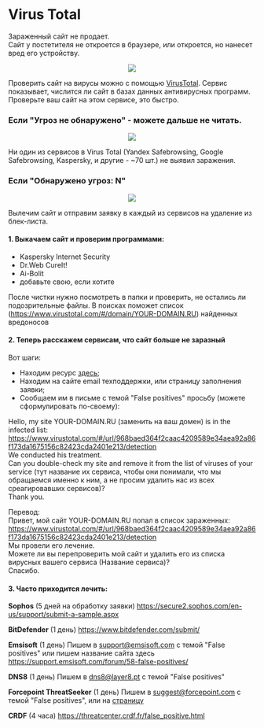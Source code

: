 # Virus Total

Зараженный сайт не продает.  
Сайт у постетителя не откроется в браузере, или откроется, но нанесет вред его устройству.
<p align="center">
  <img src="http://atomicdocs.dev2.travelline.ru/resources/images/virus-total/kaspersky-blocked.png">
</p>
Проверить сайт на вирусы можно с помощью <a target="_blank" href="https://www.virustotal.com/ru/">VirusTotal</a>. 
Сервис показывает, числится ли сайт в базах данных антивирусных программ.   
Проверьте ваш сайт на этом сервисе, это быстро.

### Если "Угроз не обнаружено" - можете дальше не читать.
<p align="center">
  <img src="http://atomicdocs.dev2.travelline.ru/resources/images/virus-total/virus-total-after.jpg">
</p>
Ни один из сервисов в Virus Total (Yandex Safebrowsing, Google Safebrowsing, Kaspersky, и другие - ~70 шт.) не выявил заражения.  


### Если "Обнаружено угроз: N"
<p align="center">
  <img src="http://atomicdocs.dev2.travelline.ru/resources/images/virus-total/virus-total-before.jpg">
</p>
Вылечим сайт и отправим заявку в каждый из сервисов на удаление из блек-листа.

#### 1. Выкачаем сайт и проверим программами:

- Kaspersky Internet Security
- Dr.Web CureIt!
- Ai-Bolit
- добавьте свою, если хотите

После чистки нужно посмотреть в папки и проверить, не остались ли подозрительные файлы.
В поисках поможет список (https://www.virustotal.com/#/domain/YOUR-DOMAIN.RU) найденных вредоносов 

#### 2. Теперь расскажем сервисам, что сайт больше не заразный

Вот шаги:
- Находим ресурс <a target="_blank" href="https://support.virustotal.com/hc/en-us/articles/115002146809-Contributors)">здесь</a>;
- Находим на сайте email техподдержки, или страницу заполнения заявки;
- Сообщаем им в письме с темой "False positives" просьбу (можете сформулировать по-своему):

Hello, my site YOUR-DOMAIN.RU (заменить на ваш домен) is in the infected list:  
https://www.virustotal.com/#/url/968baed364f2caac4209589e34aea92a86f173da1675156c82423cda2401e213/detection  
We conducted his treatment.  
Can you double-check my site and remove it from the list of viruses of your service (тут название их сервиса, чтобы они понимали, что мы обращаемся именно к ним, а не просим удалить нас из всех среагировавших сервисов)?  
Thank you.

Перевод:  
Привет, мой сайт YOUR-DOMAIN.RU попал в список зараженных:  
https://www.virustotal.com/#/url/968baed364f2caac4209589e34aea92a86f173da1675156c82423cda2401e213/detection    
Мы провели его лечение.  
Можете ли вы перепроверить мой сайт и удалить его из списка вирусных вашего сервиса (Название сервиса)?  
Спасибо.  

#### 3. Часто приходится лечить:

<b>Sophos</b> (5 дней на обработку заявки) https://secure2.sophos.com/en-us/support/submit-a-sample.aspx

<b>BitDefender</b> (1 день) https://www.bitdefender.com/submit/

<b>Emsisoft</b> (1 день) Пишем в support@emsisoft.com с темой "False positives"
или пишем название сайта здесь https://support.emsisoft.com/forum/58-false-positives/

<b>DNS8</b> (1 день) Пишем в dns8@layer8.pt с темой "False positives"

<b>Forcepoint ThreatSeeker</b> (1 день) Пишем в suggest@forcepoint.com с темой "False positives", или на <a target="_blank" href="https://www.facebook.com/ForcepointLLC">страницу</a>

<b>CRDF</b> (4 часа) https://threatcenter.crdf.fr/false_positive.html 


